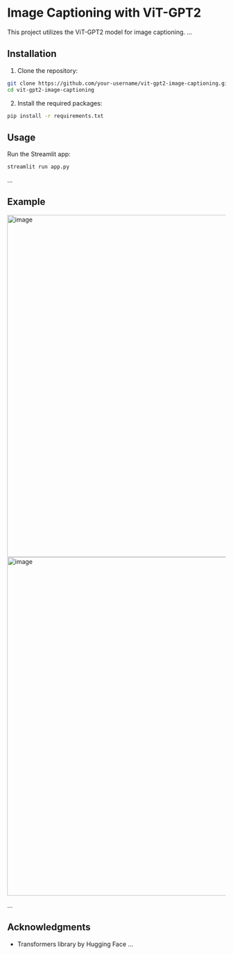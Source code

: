 
# Image Captioning with ViT-GPT2

This project utilizes the ViT-GPT2 model for image captioning. ...

## Installation

1. Clone the repository:

```bash
git clone https://github.com/your-username/vit-gpt2-image-captioning.git
cd vit-gpt2-image-captioning
```

2. Install the required packages:

```bash
pip install -r requirements.txt
```

## Usage

Run the Streamlit app:

```bash
streamlit run app.py
```

...

## Example

<img width="788" alt="image" src="https://github.com/Yashsharma009/caption/assets/116294789/e557bb5d-9333-41c9-a3d7-c1ba6534a9ec">

<img width="780" alt="image" src="https://github.com/Yashsharma009/caption/assets/116294789/d35f045c-44fd-421b-8b88-7e68082b3386">


...

## Acknowledgments

- Transformers library by Hugging Face
...


